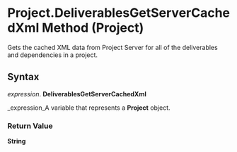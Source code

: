 
# Project.DeliverablesGetServerCachedXml Method (Project)

Gets the cached XML data from Project Server for all of the deliverables and dependencies in a project.


## Syntax

 _expression_. **DeliverablesGetServerCachedXml**

 _expression_A variable that represents a  **Project** object.


### Return Value

 **String**

